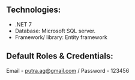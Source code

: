 ## **Technologies:**
- .NET 7 
- Database: Microsoft SQL server.
- Framework/ library: Entity framework 

## **Default Roles & Credentials:**

Email - putra.ag@gmail.com / Password - 123456



